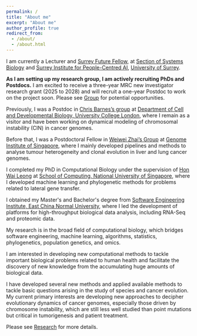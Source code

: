```yaml
---
permalink: /
title: "About me"
excerpt: "About me"
author_profile: true
redirect_from:
  - /about/
  - /about.html
---
```


I am currently a Lecturer and [Surrey Future Fellow](https://www.surrey.ac.uk/research/work-with-us/research-fellowships), at [Section of Systems Biology](https://www.surrey.ac.uk/school-biosciences/research/section-systems-biology) and [Surrey Institute for People-Centred AI](https://www.surrey.ac.uk/artificial-intelligence), [University of Surrey](https://www.surrey.ac.uk). 


__As I am setting up my research group, I am actively recruiting PhDs and Postdocs.__
I am excited to receive a three-year MRC new investigator research grant (2025 to 2028) and will recruit a one-year Postdoc to work on the project soon.
Please see [Group](group.md) for potential opportunities.


Previously, I was a Postdoc in [Chris Barnes’s group](https://ucl-cssb.github.io) at [Department of Cell and Developmental Biology, University College London](https://www.ucl.ac.uk/biosciences/cell-and-developmental-biology), where I remain as a visitor and have been working on dynamical modeling of chromosomal instability (CIN) in cancer genomes. 

Before that, I was a Postdoctoral Fellow in [Weiwei Zhai’s Group](https://zhailab.cn/) at [Genome Institute of Singapore](https://www.a-star.edu.sg/gis), where I mainly developed pipelines and methods to analyse tumour heterogeneity and clonal evolution in liver and lung cancer genomes. 

I completed my PhD in Computational Biology under the supervision of [Hon Wai Leong](https://www.comp.nus.edu.sg/~leonghw/) at [School of Computing, National University of Singapore](https://www.comp.nus.edu.sg/), where I developed machine learning and phylogenetic methods for problems related to lateral gene transfer. 

I obtained my Master's and Bachelor's degree from [Software Engineering Institute, East China Normal University](http://www.sei.ecnu.edu.cn), where I led the development of platforms for high-throughput biological data analysis, including RNA-Seq and proteomic data.



My research is in the broad field of computational biology, which bridges software engineering, machine learning, algorithms, statistics, phylogenetics, population genetics, and omics. 

I am interested in developing new computational methods to tackle important biological problems related to human health and facilitate the discovery of new knowledge from the accumulating huge amounts of biological data.

I have developed several new methods and applied available methods to tackle basic questions arising in the study of species and cancer evolution. 
My current primary interests are developing new approaches to decipher evolutionary dynamics of cancer genomes, especially those driven by chromosome instability, which are still less well studied than point mutations but critical in tumorigenesis and patient treatment.

Please see [Research](research.md) for more details.

